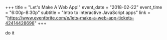 +++
title = "Let's Make A Web App!"
event_date = "2018-02-22"
event_time = "6:00p-8:30p"
subtitle = "Intro to interactive JavaScript apps"
link = "https://www.eventbrite.com/e/lets-make-a-web-app-tickets-42414428698"
+++

do it